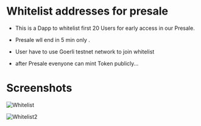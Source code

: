 # Whitelist addresses for presale 

- This is a Dapp to whitelist first 20 Users for early access in our Presale.
- Presale wll end in  5 min only .


- User have to use Goerli testnet network to join whitelist 

- after Presale  evenyone can mint Token publicly... 


# Screenshots

![Whitelist](https://user-images.githubusercontent.com/107798155/189663858-0dde6338-ae29-41e5-80c4-3e737188f6b9.png)

![Whitelist2](https://user-images.githubusercontent.com/107798155/189664044-f2a2c876-ff30-47d7-85eb-e2f5105fac7a.png)


